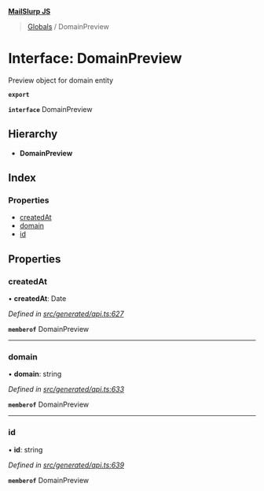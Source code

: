 **[MailSlurp JS](../README.md)**

> [Globals](../README.md) / DomainPreview

# Interface: DomainPreview

Preview object for domain entity

**`export`** 

**`interface`** DomainPreview

## Hierarchy

* **DomainPreview**

## Index

### Properties

* [createdAt](domainpreview.md#createdat)
* [domain](domainpreview.md#domain)
* [id](domainpreview.md#id)

## Properties

### createdAt

•  **createdAt**: Date

*Defined in [src/generated/api.ts:627](https://github.com/mailslurp/mailslurp-client/blob/ff09436/src/generated/api.ts#L627)*

**`memberof`** DomainPreview

___

### domain

•  **domain**: string

*Defined in [src/generated/api.ts:633](https://github.com/mailslurp/mailslurp-client/blob/ff09436/src/generated/api.ts#L633)*

**`memberof`** DomainPreview

___

### id

•  **id**: string

*Defined in [src/generated/api.ts:639](https://github.com/mailslurp/mailslurp-client/blob/ff09436/src/generated/api.ts#L639)*

**`memberof`** DomainPreview
